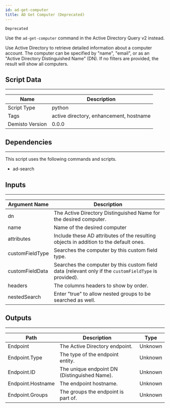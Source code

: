 ```yaml
---
id: ad-get-computer
title: AD Get Computer (Deprecated)
---
```



`Deprecated` 

Use the `ad-get-computer` command in the Active Directory Query v2 instead.

Use Active Directory to retrieve detailed information about a computer account. The computer can be specified by "name", "email", or as an "Active Directory Distinguished Name" (DN).
If no filters are provided, the result will show all computers.

## Script Data
---

| **Name** | **Description** |
| --- | --- |
| Script Type | python |
| Tags | active directory, enhancement, hostname |
| Demisto Version | 0.0.0 |

## Dependencies
---
This script uses the following commands and scripts.
* ad-search

## Inputs
---

| **Argument Name** | **Description** |
| --- | --- |
| dn | The Active Directory Distinguished Name for the desired computer. |
| name | Name of the desired computer |
| attributes | Include these AD attributes of the resulting objects in addition to the default ones. |
| customFieldType | Searches the computer by this custom field type. |
| customFieldData | Searches the computer by this custom field data (relevant only if the `customFieldType` is provided). |
| headers | The columns headers to show by order. |
| nestedSearch |  Enter "true" to allow nested groups to be searched as well. |

## Outputs
---

| **Path** | **Description** | **Type** |
| --- | --- | --- |
| Endpoint | The Active Directory endpoint. | Unknown |
| Endpoint.Type | The type of the endpoint entity. | Unknown |
| Endpoint.ID | The unique endpoint DN (Distinguished Name). | Unknown |
| Endpoint.Hostname | The endpoint hostname. | Unknown |
| Endpoint.Groups | The groups the endpoint is part of. | Unknown |
